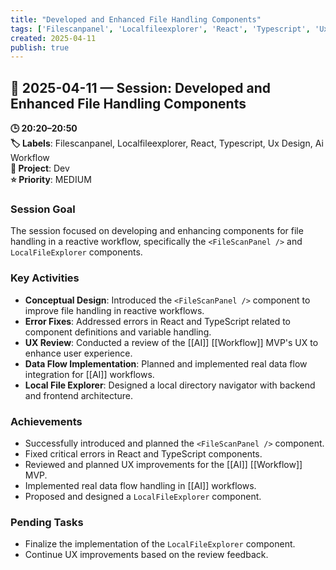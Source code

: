 ```yaml
---
title: "Developed and Enhanced File Handling Components"
tags: ['Filescanpanel', 'Localfileexplorer', 'React', 'Typescript', 'Ux Design', 'Ai Workflow']
created: 2025-04-11
publish: true
---
```


## 📅 2025-04-11 — Session: Developed and Enhanced File Handling Components

**🕒 20:20–20:50**  
**🏷️ Labels**: Filescanpanel, Localfileexplorer, React, Typescript, Ux Design, Ai Workflow  
**📂 Project**: Dev  
**⭐ Priority**: MEDIUM  


### Session Goal
The session focused on developing and enhancing components for file handling in a reactive workflow, specifically the `<FileScanPanel />` and `LocalFileExplorer` components.

### Key Activities
- **Conceptual Design**: Introduced the `<FileScanPanel />` component to improve file handling in reactive workflows.
- **Error Fixes**: Addressed errors in React and TypeScript related to component definitions and variable handling.
- **UX Review**: Conducted a review of the [[AI]] [[Workflow]] MVP's UX to enhance user experience.
- **Data Flow Implementation**: Planned and implemented real data flow integration for [[AI]] workflows.
- **Local File Explorer**: Designed a local directory navigator with backend and frontend architecture.

### Achievements
- Successfully introduced and planned the `<FileScanPanel />` component.
- Fixed critical errors in React and TypeScript components.
- Reviewed and planned UX improvements for the [[AI]] [[Workflow]] MVP.
- Implemented real data flow handling in [[AI]] workflows.
- Proposed and designed a `LocalFileExplorer` component.

### Pending Tasks
- Finalize the implementation of the `LocalFileExplorer` component.
- Continue UX improvements based on the review feedback.
